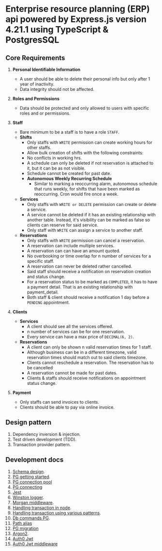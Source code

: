 # Enterprise resource planning (ERP) api powered by Express.js version 4.21.1 using TypeScript & PostgresSQL

## Core Requirements

1. **Personal Identifiable Information**

   - A user should be able to delete their personal info but only after 1 year of inactivity.
   - Data integrity should not be affected.

2. **Roles and Permissions**

   - Data should be protected and only allowed to users with specific roles and or permissions.

3. **Staff**

   - Bare minimum to be a staff is to have a role `STAFF`.
   - **Shifts**
     - Only staffs with `WRITE` permission can create working hours for other staffs.
     - Allow bulk creation of shifts with the following constraints:
     - No conflicts in working hrs.
     - A schedule can only be deleted if not reservation is attached to it, but it can be as not
       visible.
     - Schedule cannot be created for past date.
     - **Autonomous Weekly Recurring Schedule**
       - Similar to marking a reoccurring alarm, autonomous schedule that runs weekly, for shifts
         that have been marked as reoccurring. Cron would fire once a week.
   - **Services**
     - Only staffs with `WRITE or DELETE` permission can create or delete a service.
     - A service cannot be deleted if it has an existing relationship with another table.
       Instead, it's visibility can be marked as false so clients can reserve for said service.
     - Only staff with `WRITE` can assign a service to another staff.
   - **Reservations**
     - Only staffs with `WRITE` permission can cancel a reservation.
     - A reservation can include multiple services.
     - A reservation can can have an amount quoted.
     - No overbooking or time overlap for n number of services for a specific staff.
     - A reservation can never be deleted rather cancelled.
     - Said staff should receive a notification on reservation creation and status change.
     - For a reservation status to be marked as `COMPLETED`, it has to have a payment detail.
       That is an existing relationship with payment_detail.
     - Both staff & client should receive a notification 1 day before a `PENDING` appointment.

4. **Clients**

   - **Services**
     - A client should see all the services offered.
     - n number of services can be for one reservation.
     - Every service can have a max price of `DECIMAL(6, 2)`.
   - **Reservations**
     - A client can only be shown n valid reservation times for 1 staff.
     - Although business can be in a different timezone, valid reservation times should match out to
       said clients timezone.
     - Clients cannot reschedule a reservation. The reservation has to be cancelled
     - A reservation cannot be made for past dates.
     - Clients & staffs should receive notifications on appointment status change.

5. **Payment**
   - Only staffs can send invoices to clients.
   - Clients should be able to pay via online invoice.

## Design pattern

1. Dependency inversion & injection.
2. Test driven development (TDD).
3. Transaction provider pattern.

## Development docs

1. [Schema design](https://dbdiagram.io/d/landscape-erp-66303ee65b24a634d01e83ea).
2. [PG getting started](https://node-postgres.com/).
3. [PG connection pool](https://node-postgres.com/apis/pool)
4. [PG connecting](https://node-postgres.com/features/connecting)
5. [Jest](https://jestjs.io/docs/getting-started)
6. [Winston logger](https://github.com/winstonjs/winston).
7. [Morgan middleware](https://expressjs.com/en/resources/middleware/morgan.html).
8. [Handling transaction in node](https://stackoverflow.com/questions/9319129/node-js-postgres-database-transaction-management).
9. [Handling transaction using various patterns](https://threedots.tech/post/database-transactions-in-go/).
10. [Db commands PG](https://www.atlassian.com/data/admin/how-to-list-databases-and-tables-in-postgresql-using-psql#:~:text=Listing%20databases,command%20or%20its%20shortcut%20%5Cl%20.).
11. [Path alias](https://github.com/dividab/tsconfig-paths)
12. [PG migration](https://salsita.github.io/node-pg-migrate/migrations/tables)
13. [Argon2](https://www.reddit.com/r/node/comments/19czlh9/best_nodejs_hashing_algorithm_for_auth_in_2024/).
14. [Auth0 Jwt](https://github.com/auth0/node-jsonwebtoken?tab=readme-ov-file)
15. [Auth0 Jwt middleware](https://github.com/auth0/express-jwt)
